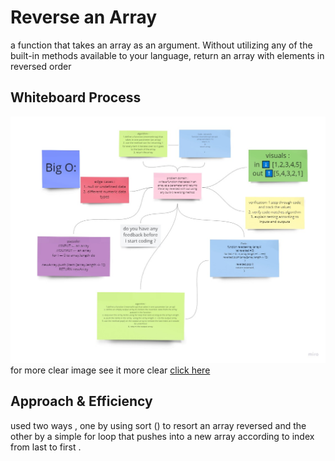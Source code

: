 # Reverse an Array
a function that takes an array as an argument. Without utilizing any of the built-in methods available to your language, return an array with elements in reversed order

## Whiteboard Process
![white1](../assets/cc1.jpg)
for more clear image see it more clear [click here](https://miro.com/app/board/o9J_lEVSL0U=/)

## Approach & Efficiency
used two ways , one by using sort () to resort an array reversed and the other by a simple for loop that pushes into a new array according to index from last to first . 